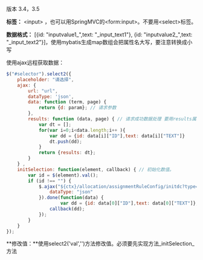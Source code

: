 版本 3.4，3.5

**标签：** &lt;input&gt; ，也可以用SpringMVC的&lt;form:input&gt;。不要用&lt;select&gt;标签。

**数据格式：** \[{id: "inputvalue1_",text: "\_input\_text1"}, {id: "inputvalue2_",text: "\_input\_text2"}\]，使用mybatis生成map数组会把属性名大写，要注意转换成小写

使用ajax远程获取数据：

```javascript
$("#selector").select2({
    placeholder: "请选择",
    ajax: { 
        url: "url", 
        dataType: 'json',
        data: function (term, page) {
            return {d: param}; // 请求参数
        },
        results: function (data, page) { // 请求成功数据处理 要用results属性
            var dt = [];
            for(var i=0;i<data.length;i++ ){
                var dd = {id: data[i]["ID"],text: data[i]["TEXT"]}
                dt.push(dd);
            }
            return {results: dt};
        }
    } ,
    initSelection: function(element, callback) { // 初始化数值。
        var id = $(element).val();
        if (id !== "") {
            $.ajax("${ctx}/allocation/assignmentRuleConfig/initdc?type=assignmentD&value=" + id, {
                dataType: "json"
            }).done(function(data) { 
                    var dd = {id: data[0]["ID"],text: data[0]["TEXT"]};// 单选
                callback(dd); 
            });
        }
    }
});
```

**修改值：**使用select2\('val',''\)方法修改值。必须要先实现方法_initSelection_方法





